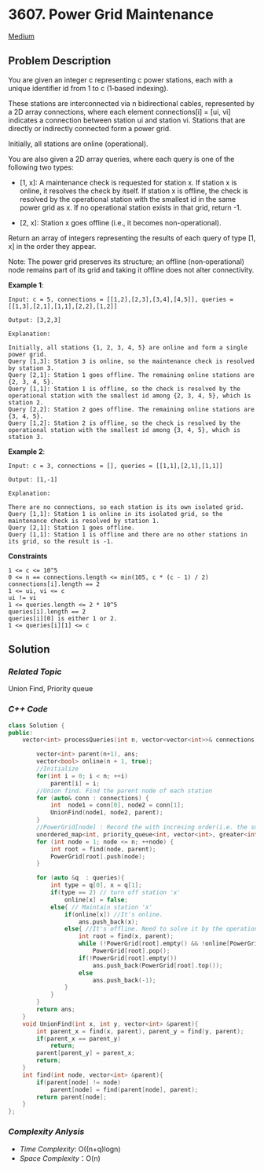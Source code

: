 # 3607. Power Grid Maintenance
[Medium](https://leetcode.com/problems/power-grid-maintenance/description/)

## Problem Description

You are given an integer c representing c power stations, each with a unique identifier id from 1 to c (1‑based indexing).

These stations are interconnected via n bidirectional cables, represented by a 2D array connections, where each element connections[i] = [ui, vi] indicates a connection between station ui and station vi. Stations that are directly or indirectly connected form a power grid.

Initially, all stations are online (operational).

You are also given a 2D array queries, where each query is one of the following two types:

  - [1, x]: A maintenance check is requested for station x. If station x is online, it resolves the check by itself. If station x is offline, the check is resolved by the operational station with the smallest id in the same power grid as x. If no operational station exists in that grid, return -1.

  - [2, x]: Station x goes offline (i.e., it becomes non-operational).

Return an array of integers representing the results of each query of type [1, x] in the order they appear.

Note: The power grid preserves its structure; an offline (non‑operational) node remains part of its grid and taking it offline does not alter connectivity.


**Example 1**:
```
Input: c = 5, connections = [[1,2],[2,3],[3,4],[4,5]], queries = [[1,3],[2,1],[1,1],[2,2],[1,2]]

Output: [3,2,3]

Explanation:

Initially, all stations {1, 2, 3, 4, 5} are online and form a single power grid.
Query [1,3]: Station 3 is online, so the maintenance check is resolved by station 3.
Query [2,1]: Station 1 goes offline. The remaining online stations are {2, 3, 4, 5}.
Query [1,1]: Station 1 is offline, so the check is resolved by the operational station with the smallest id among {2, 3, 4, 5}, which is station 2.
Query [2,2]: Station 2 goes offline. The remaining online stations are {3, 4, 5}.
Query [1,2]: Station 2 is offline, so the check is resolved by the operational station with the smallest id among {3, 4, 5}, which is station 3.
```
**Example 2**:
```
Input: c = 3, connections = [], queries = [[1,1],[2,1],[1,1]]

Output: [1,-1]

Explanation:

There are no connections, so each station is its own isolated grid.
Query [1,1]: Station 1 is online in its isolated grid, so the maintenance check is resolved by station 1.
Query [2,1]: Station 1 goes offline.
Query [1,1]: Station 1 is offline and there are no other stations in its grid, so the result is -1.
```

**Constraints**
```
1 <= c <= 10^5
0 <= n == connections.length <= min(105, c * (c - 1) / 2)
connections[i].length == 2
1 <= ui, vi <= c
ui != vi
1 <= queries.length <= 2 * 10^5
queries[i].length == 2
queries[i][0] is either 1 or 2.
1 <= queries[i][1] <= c
```

## Solution

### _Related Topic_
   Union Find, Priority queue

### _C++ Code_
```cpp
class Solution {
public:
    vector<int> processQueries(int n, vector<vector<int>>& connections, vector<vector<int>>& queries) {

        vector<int> parent(n+1), ans;
        vector<bool> online(n + 1, true);
        //Initialize
        for(int i = 0; i < n; ++i)
            parent[i] = i;
        //Union find. Find the parent node of each station
        for (auto& conn : connections) {
            int  node1 = conn[0], node2 = conn[1];
            UnionFind(node1, node2, parent);
        }
        //PowerGrid[node] : Record the with incresing order(i.e. the smallest node is on the top of priority_queue)
        unordered_map<int, priority_queue<int, vector<int>, greater<int>>> PowerGrid;
        for (int node = 1; node <= n; ++node) {
            int root = find(node, parent);
            PowerGrid[root].push(node);
        }

        for (auto &q  : queries){
            int type = q[0], x = q[1];
            if(type == 2) // turn off station 'x'
                online[x] = false;
            else{ // Maintain station 'x'
                if(online[x]) //It's online.
                    ans.push_back(x);
                else{ //It's offline. Need to solve it by the operational station with the smallest id in the same power grid 
                    int root = find(x, parent);
                    while (!PowerGrid[root].empty() && !online[PowerGrid[root].top()])
                        PowerGrid[root].pop();
                    if(!PowerGrid[root].empty())
                        ans.push_back(PowerGrid[root].top());
                    else
                        ans.push_back(-1);
                }
            }
        }
        return ans;
    }
    void UnionFind(int x, int y, vector<int> &parent){
        int parent_x = find(x, parent), parent_y = find(y, parent);
        if(parent_x == parent_y)
            return;
        parent[parent_y] = parent_x;
        return;
    }
    int find(int node, vector<int> &parent){
        if(parent[node] != node)
            parent[node] = find(parent[node], parent);
        return parent[node];
    }
};
```

### _Complexity Anlysis_
- _Time Complexity_: O((n+q)logn)
- _Space Complexity_：O(n)
